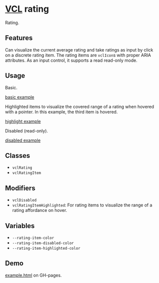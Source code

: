 # [VCL](https://github.com/vcl/doc) rating

Rating.

## Features

Can visualize the current average rating and take ratings as input by
click on a discrete rating item.
The rating items are `vclIcon`s with proper ARIA attributes.
As an input control, it supports a read read-only mode.

## Usage

Basic.

[basic example](/demo/example-basic.html)

Highlighted items to visualize the covered range of a rating when hovered
with a pointer. In this example, the third item is hovered.

[highlight example](/demo/example-highlight.html)

Disabled (read-only).

[disabled example](/demo/example-disabled.html)

## Classes

- `vclRating`
- `vclRatingItem`

## Modifiers

- `vclDisabled`
- `vclRatingItemHighlighted`: For rating items to visualize the range of
  a rating affordance on hover.

## Variables

- `--rating-item-color`
- `--rating-item-disabled-color`
- `--rating-item-highlighted-color`

## Demo

[example.html](/demo/example.html) on GH-pages.
